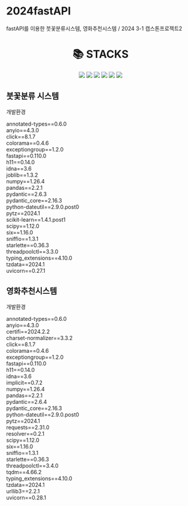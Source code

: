 # 2024fastAPI
fastAPI를 이용한 붓꽃분류시스템, 영화추천시스템 / 2024 3-1 캡스톤프로젝트2

<div align=center><h1>📚 STACKS</h1></div>

<div align=center> 
<!--   https://simpleicons.org/
  <img src="https://img.shields.io/badge/[아이콘 검색]-[색상코드]?style=for-the-badge&logo=[아이콘 검색]&logoColor=white"> -->
  
  <img src="https://img.shields.io/badge/html5-E34F26?style=for-the-badge&logo=html5&logoColor=white">
  <img src="https://img.shields.io/badge/javascript-F7DF1E?style=for-the-badge&logo=javascript&logoColor=black">
  <img src="https://img.shields.io/badge/github-181717?style=for-the-badge&logo=github&logoColor=white">
  <img src="https://img.shields.io/badge/python-3776AB?style=for-the-badge&logo=python&logoColor=white">
  <img src="https://img.shields.io/badge/fastapi-009688?style=for-the-badge&logo=fastapi&logoColor=white">
  <img src="https://img.shields.io/badge/css3-1572B6?style=for-the-badge&logo=css3&logoColor=white">
</div>


## 붓꽃분류 시스템
개발환경

annotated-types==0.6.0  
anyio==4.3.0  
click==8.1.7  
colorama==0.4.6  
exceptiongroup==1.2.0  
fastapi==0.110.0  
h11==0.14.0  
idna==3.6  
joblib==1.3.2  
numpy==1.26.4  
pandas==2.2.1  
pydantic==2.6.3  
pydantic_core==2.16.3  
python-dateutil==2.9.0.post0  
pytz==2024.1  
scikit-learn==1.4.1.post1  
scipy==1.12.0  
six==1.16.0  
sniffio==1.3.1  
starlette==0.36.3  
threadpoolctl==3.3.0  
typing_extensions==4.10.0  
tzdata==2024.1  
uvicorn==0.27.1  



## 영화추천시스템
개발환경

annotated-types==0.6.0  
anyio==4.3.0  
certifi==2024.2.2  
charset-normalizer==3.3.2  
click==8.1.7  
colorama==0.4.6  
exceptiongroup==1.2.0  
fastapi==0.110.0  
h11==0.14.0  
idna==3.6  
implicit==0.7.2  
numpy==1.26.4  
pandas==2.2.1  
pydantic==2.6.4  
pydantic_core==2.16.3  
python-dateutil==2.9.0.post0  
pytz==2024.1  
requests==2.31.0  
resolver==0.2.1  
scipy==1.12.0  
six==1.16.0  
sniffio==1.3.1  
starlette==0.36.3  
threadpoolctl==3.4.0  
tqdm==4.66.2  
typing_extensions==4.10.0  
tzdata==2024.1  
urllib3==2.2.1  
uvicorn==0.28.1  
